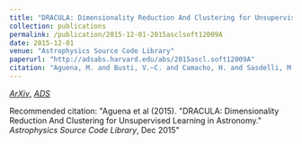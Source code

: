 ```yaml
---
title: "DRACULA: Dimensionality Reduction And Clustering for Unsupervised Learning in Astronomy"
collection: publications
permalink: /publication/2015-12-01-2015asclsoft12009A
date: 2015-12-01
venue: "Astrophysics Source Code Library"
paperurl: "http://adsabs.harvard.edu/abs/2015ascl.soft12009A"
citation: "Aguena, M. and Busti, V.~C. and Camacho, H. and Sasdelli, M. and Ishida, E.~E.~O. and Vilalta, R. and Trindade, A.~M.~M. and Gieseke, F. and de Souza, R.~S. and Fantaye, Y.~T. and Mazzali, P.~A.. &quot;DRACULA: Dimensionality Reduction And Clustering for Unsupervised Learning in Astronomy.&quot; <i>Astrophysics Source Code Library</i>, Dec 2015"
---
```


[*ArXiv*](https://arxiv.org/abs/1512.009), [*ADS*](http://adsabs.harvard.edu/abs/2015ascl.soft12009A)

Recommended citation: "Aguena et al (2015). &quot;DRACULA: Dimensionality Reduction And Clustering for Unsupervised Learning in Astronomy.&quot; <i>Astrophysics Source Code Library</i>, Dec 2015"
